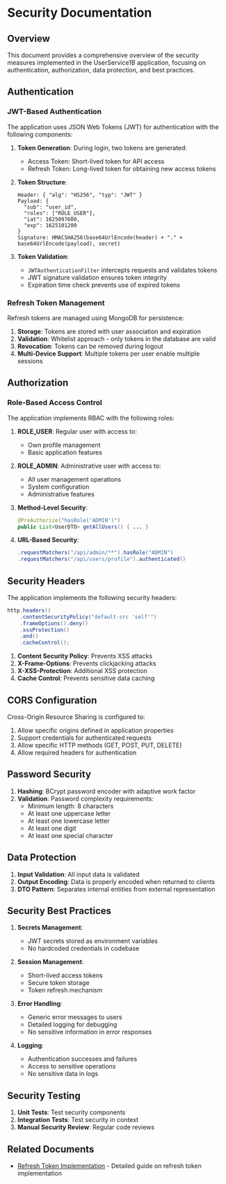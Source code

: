 # Security Documentation

## Overview

This document provides a comprehensive overview of the security measures implemented in the UserService1B application, focusing on authentication, authorization, data protection, and best practices.

## Authentication

### JWT-Based Authentication

The application uses JSON Web Tokens (JWT) for authentication with the following components:

1. **Token Generation**: During login, two tokens are generated:
   - Access Token: Short-lived token for API access
   - Refresh Token: Long-lived token for obtaining new access tokens

2. **Token Structure**:
   ```
   Header: { "alg": "HS256", "typ": "JWT" }
   Payload: {
     "sub": "user_id",
     "roles": ["ROLE_USER"],
     "iat": 1625097600,
     "exp": 1625101200
   }
   Signature: HMACSHA256(base64UrlEncode(header) + "." + base64UrlEncode(payload), secret)
   ```

3. **Token Validation**: 
   - `JWTAuthenticationFilter` intercepts requests and validates tokens
   - JWT signature validation ensures token integrity
   - Expiration time check prevents use of expired tokens

### Refresh Token Management

Refresh tokens are managed using MongoDB for persistence:

1. **Storage**: Tokens are stored with user association and expiration
2. **Validation**: Whitelist approach - only tokens in the database are valid
3. **Revocation**: Tokens can be removed during logout
4. **Multi-Device Support**: Multiple tokens per user enable multiple sessions

## Authorization

### Role-Based Access Control

The application implements RBAC with the following roles:

1. **ROLE_USER**: Regular user with access to:
   - Own profile management
   - Basic application features

2. **ROLE_ADMIN**: Administrative user with access to:
   - All user management operations
   - System configuration
   - Administrative features

3. **Method-Level Security**:
   ```java
   @PreAuthorize("hasRole('ADMIN')")
   public List<UserDTO> getAllUsers() { ... }
   ```

4. **URL-Based Security**:
   ```java
   .requestMatchers("/api/admin/**").hasRole("ADMIN")
   .requestMatchers("/api/users/profile").authenticated()
   ```

## Security Headers

The application implements the following security headers:

```java
http.headers()
    .contentSecurityPolicy("default-src 'self'")
    .frameOptions().deny()
    .xssProtection()
    .and()
    .cacheControl();
```

1. **Content Security Policy**: Prevents XSS attacks
2. **X-Frame-Options**: Prevents clickjacking attacks
3. **X-XSS-Protection**: Additional XSS protection
4. **Cache Control**: Prevents sensitive data caching

## CORS Configuration

Cross-Origin Resource Sharing is configured to:

1. Allow specific origins defined in application properties
2. Support credentials for authenticated requests
3. Allow specific HTTP methods (GET, POST, PUT, DELETE)
4. Allow required headers for authentication

## Password Security

1. **Hashing**: BCrypt password encoder with adaptive work factor
2. **Validation**: Password complexity requirements:
   - Minimum length: 8 characters
   - At least one uppercase letter
   - At least one lowercase letter
   - At least one digit
   - At least one special character

## Data Protection

1. **Input Validation**: All input data is validated
2. **Output Encoding**: Data is properly encoded when returned to clients
3. **DTO Pattern**: Separates internal entities from external representation

## Security Best Practices

1. **Secrets Management**:
   - JWT secrets stored as environment variables
   - No hardcoded credentials in codebase

2. **Session Management**:
   - Short-lived access tokens
   - Secure token storage
   - Token refresh mechanism

3. **Error Handling**:
   - Generic error messages to users
   - Detailed logging for debugging
   - No sensitive information in error responses

4. **Logging**:
   - Authentication successes and failures
   - Access to sensitive operations
   - No sensitive data in logs

## Security Testing

1. **Unit Tests**: Test security components
2. **Integration Tests**: Test security in context
3. **Manual Security Review**: Regular code reviews

## Related Documents

- [Refresh Token Implementation](../refresh_token.md) - Detailed guide on refresh token implementation 